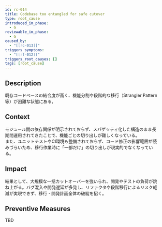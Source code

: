 ```yaml
---
id: rc-014
title: Codebase too entangled for safe cutover
type: root_cause
introduced_in_phase:
  - G
reviewable_in_phase:
  - G
caused_by:
  - "[[rc-013]]"
triggers_symptoms:
  - "[[rf-012]]"
triggers_root_causes: []
tags: [root_cause]
---
```


## Description
既存コードベースの結合度が高く、機能分割や段階的な移行（Strangler Pattern 等）が困難な状態にある。

## Context
モジュール間の依存関係が明示されておらず、スパゲッティ化した構造のまま長期間運用されてきたことで、機能ごとの切り出しが難しくなっている。  
また、ユニットテストやCI環境も整備されておらず、コード修正の影響範囲が読みづらいため、移行作業時に「一部だけ」の切り出しが現実的でなくなっている。

## Impact
結果として、大規模な一括カットオーバーを強いられ、開発やテストの負荷が跳ね上がる。バグ混入や開発遅延が多発し、リファクタや段階移行によるリスク軽減が実現できず、移行・開発計画全体の破綻を招く。

## Preventive Measures
TBD